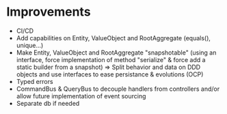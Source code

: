 # Improvements

- CI/CD
- Add capabilities on Entity, ValueObject and RootAggregate (equals(), unique...)
- Make Entity, ValueObject and RootAggregate "snapshotable" (using an interface, force implementation of method "serialize" & force add a static builder from a snapshot) => Split behavior and data on DDD objects and use interfaces to ease persistance & evolutions (OCP)
- Typed errors
- CommandBus & QueryBus to decouple handlers from controllers and/or allow future implementation of event sourcing
- Separate db if needed
